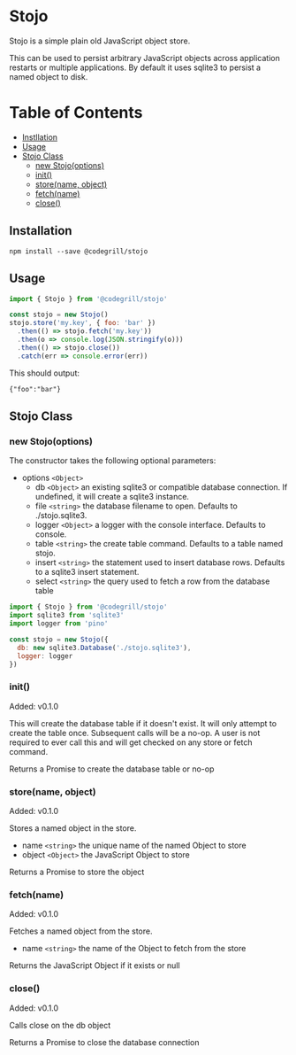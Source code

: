 # Stojo
Stojo is a simple plain old JavaScript object store.

This can be used to persist arbitrary JavaScript objects across application restarts or multiple applications. By default it uses sqlite3 to persist a named object to disk.

# Table of Contents
* [Instllation](#installation)
* [Usage](#usage)
* [Stojo Class](#stojo-class)
  * [new Stojo(options)](#new-stojo-options)
  * [init()](#init)
  * [store(name, object)](#store-name-object)
  * [fetch(name)](#fetch-name)
  * [close()](#close)


## Installation
```shell
npm install --save @codegrill/stojo
```

## Usage
```JavaScript
import { Stojo } from '@codegrill/stojo'

const stojo = new Stojo()
stojo.store('my.key', { foo: 'bar' })
  .then(() => stojo.fetch('my.key'))
  .then(o => console.log(JSON.stringify(o)))
  .then(() => stojo.close())
  .catch(err => console.error(err))
```
This should output:
```shell
{"foo":"bar"}
```

## Stojo Class

### new Stojo(options)
The constructor takes the following optional parameters:

* options ```<Object>```
  * db ```<Object>``` an existing sqlite3 or compatible database connection. If undefined, it will create a sqlite3 instance.
  * file ```<string>``` the database filename to open. Defaults to ./stojo.sqlite3.
  * logger ```<Object>``` a logger with the console interface. Defaults to console.
  * table ```<string>``` the create table command. Defaults to a table named stojo.
  * insert ```<string>``` the statement used to insert database rows. Defaults to a sqlite3 insert statement.
  * select ```<string>``` the query used to fetch a row from the database table

```JavaScript
import { Stojo } from '@codegrill/stojo'
import sqlite3 from 'sqlite3'
import logger from 'pino'

const stojo = new Stojo({
  db: new sqlite3.Database('./stojo.sqlite3'),
  logger: logger
})
```  

### init()
Added: v0.1.0

This will create the database table if it doesn't exist. It will only attempt to create the table once. Subsequent calls will be a no-op. A user is not required to ever call this and will get checked on any store or fetch command.

Returns a Promise to create the database table or no-op

### store(name, object)
Added: v0.1.0

Stores a named object in the store.

* name ```<string>``` the unique name of the named Object to store
* object ```<Object>``` the JavaScript Object to store

Returns a Promise to store the object

### fetch(name)
Added: v0.1.0

Fetches a named object from the store.

* name ```<string>``` the name of the Object to fetch from the store

Returns the JavaScript Object if it exists or null

### close()
Added: v0.1.0

Calls close on the db object

Returns a Promise to close the database connection
